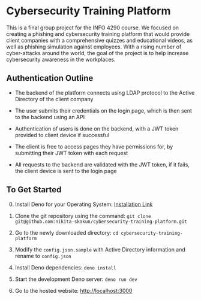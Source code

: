 # Cybersecurity Training Platform

This is a final group project for the INFO 4290 course. We focused on creating a phishing and cybersecurity training platform that would provide client companies with a comprehensive quizzes and educational videos, as well as phishing simulation against employees. With a rising number of cyber-attacks around the world, the goal of the project is to help increase cybersecurity awareness in the workplaces.

## Authentication Outline

- The backend of the platform connects using LDAP protocol to the Active Directory of the client company

- The user submits their credentials on the login page, which is then sent to the backend using an API

- Authentication of users is done on the backend, with a JWT token provided to client device if successful

- The client is free to access pages they have permissions for, by submitting their JWT token with each request

- All requests to the backend are validated with the JWT token, if it fails, the client device is sent to the login page

## To Get Started

0. Install Deno for your Operating System: [Installation Link](https://docs.deno.com/runtime/getting_started/installation/)

1. Clone the git repository using the command: `git clone git@github.com:nikita-skakun/cybersecurity-training-platform.git`

2. Go to the newly downloaded directory: `cd cybersecurity-training-platform`

3. Modify the `config.json.sample` with Active Directory information and rename to `config.json`

4. Install Deno dependencies: `deno install`

5. Start the development Deno server: `deno run dev`

6. Go to the hosted website: <http://localhost:3000>
